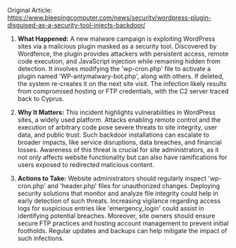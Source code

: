 Original Article: https://www.bleepingcomputer.com/news/security/wordpress-plugin-disguised-as-a-security-tool-injects-backdoor/

1) **What Happened:** A new malware campaign is exploiting WordPress sites via a malicious plugin masked as a security tool. Discovered by Wordfence, the plugin provides attackers with persistent access, remote code execution, and JavaScript injection while remaining hidden from detection. It involves modifying the 'wp-cron.php' file to activate a plugin named 'WP-antymalwary-bot.php', along with others. If deleted, the system re-creates it on the next site visit. The infection likely results from compromised hosting or FTP credentials, with the C2 server traced back to Cyprus.

2) **Why It Matters:** This incident highlights vulnerabilities in WordPress sites, a widely used platform. Attacks enabling remote control and the execution of arbitrary code pose severe threats to site integrity, user data, and public trust. Such backdoor installations can escalate to broader impacts, like service disruptions, data breaches, and financial losses. Awareness of this threat is crucial for site administrators, as it not only affects website functionality but can also have ramifications for users exposed to redirected malicious content.

3) **Actions to Take:** Website administrators should regularly inspect 'wp-cron.php' and 'header.php' files for unauthorized changes. Deploying security solutions that monitor and analyze file integrity could help in early detection of such threats. Increasing vigilance regarding access logs for suspicious entries like 'emergency_login' could assist in identifying potential breaches. Moreover, site owners should ensure secure FTP practices and hosting account management to prevent initial footholds. Regular updates and backups can help mitigate the impact of such infections.